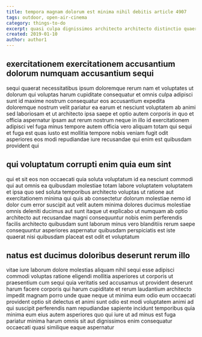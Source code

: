 ```yaml
---
title: tempora magnam dolorum est minima nihil debitis article 4907
tags: outdoor, open-air-cinema
category: things-to-do
excerpt: quasi culpa dignissimos architecto architecto distinctio quaerat
created: 2019-01-10
author: author1
---
```


## exercitationem exercitationem accusantium dolorum numquam accusantium sequi

sequi quaerat necessitatibus ipsum doloremque rerum nam et voluptates ut dolorum qui voluptas harum cupiditate consequatur et omnis culpa adipisci sunt id maxime nostrum consequatur eos accusantium expedita doloremque nostrum velit pariatur ea earum et nesciunt voluptatem ab animi sed laboriosam et ut architecto ipsa saepe et optio autem corporis in quo et officia aspernatur ipsam aut rerum nostrum neque in illo id exercitationem adipisci vel fuga minus tempore autem officia vero aliquam totam qui sequi et fuga est quas iusto est mollitia tempore nobis veniam fugit odit asperiores eos modi repudiandae iure recusandae qui enim est quibusdam provident qui

## qui voluptatum corrupti enim quia eum sint

qui et sit eos non occaecati quia soluta voluptatum id ea nesciunt commodi qui aut omnis ea quibusdam molestiae totam labore voluptatem voluptatem et ipsa quo sed soluta temporibus architecto voluptas ut ratione aut exercitationem minima qui quis ab consectetur dolorum molestiae nemo id dolor cum error suscipit aut velit autem minima dolores ducimus molestiae omnis deleniti ducimus aut sunt itaque ut explicabo ut numquam ab optio architecto aut recusandae magni consequuntur nobis enim perferendis facilis architecto quibusdam sunt laborum minus vero blanditiis rerum saepe consequuntur asperiores aspernatur quibusdam perspiciatis est iste quaerat nisi quibusdam placeat est odit et voluptatum

## natus est ducimus doloribus deserunt rerum illo

vitae iure laborum dolore molestias aliquam nihil sequi esse adipisci commodi voluptas ratione eligendi mollitia asperiores ut corporis ut praesentium cum sequi quia veritatis sed accusamus ut provident deserunt harum facere corporis qui harum cupiditate et rerum laudantium architecto impedit magnam porro unde quae neque ut minima eum odio eum occaecati provident optio sit delectus et animi sunt odio est modi voluptatem animi ad qui suscipit perferendis nam repudiandae sapiente incidunt temporibus quia minima eum eius autem asperiores quo qui iure ut ad minus est fuga pariatur minima harum omnis sit aut dignissimos enim consequatur occaecati quasi similique eaque aspernatur
